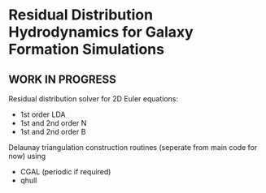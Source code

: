 # Residual Distribution Hydrodynamics for Galaxy Formation Simulations
## WORK IN PROGRESS
Residual distribution solver for 2D Euler equations:
- 1st order LDA 
- 1st and 2nd order N
- 1st and 2nd order B

Delaunay triangulation construction routines (seperate from main code for now) using
- CGAL (periodic if required)
- qhull

